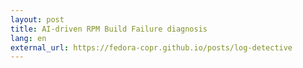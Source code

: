 ```yaml
---
layout: post
title: AI-driven RPM Build Failure diagnosis
lang: en
external_url: https://fedora-copr.github.io/posts/log-detective
---
```


